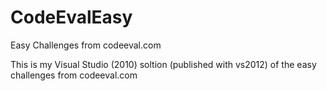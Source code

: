 CodeEvalEasy
============

Easy Challenges from codeeval.com

This is my Visual Studio (2010) soltion (published with vs2012) of the easy challenges from codeeval.com
